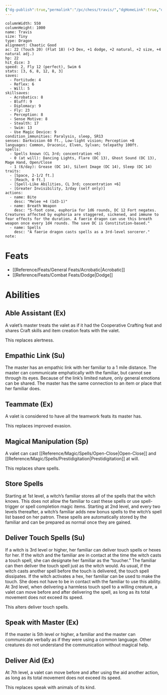 ```yaml
---
{"dg-publish":true,"permalink":"/pc/chess/travis/","dgHomeLink":true,"dgPassFrontmatter":false}
---
```


```statblock
columnWidth: 550
columnHeight: 1000
name: Travis
size: Tiny
type: Dragon
alignment: Chaotic Good
ac: 22 (Touch 20) (Flat 18) (+3 Dex, +1 dodge, +2 natural, +2 size, +4 natural adj.)
hp: 22
hit_dice: 3
speed: 2, Fly 12 (perfect), Swim 6
stats: [3, 6, 8, 12, 8, 3]
saves:
  - Fortitude: 4
  - Reflex: 6
  - Will: 5
skillsaves:
  - Acrobatics: 8
  - Bluff: 9
  - Diplomacy: 9
  - Fly: 23
  - Perception: 8
  - Sense Motive: 8
  - Stealth: 17
  - Swim: 13
  - Use Magic Device: 9
condition_immunities: Paralysis, sleep, SR13
senses: Darkvision 60 ft., Low-light vision; Perception +8
languages: Common, Draconic, Elven, Sylvan; telepathy 100ft.
spells:
  - Spells known (CL 3rd; concentration +6)
  - 0 (at will): Dancing Lights, Flare (DC 13), Ghost Sound (DC 13), Mage Hand, Open/Close
  - 1 (6/day): Grease (DC 14), Silent Image (DC 14), Sleep (DC 14)
traits:
  - [Space, 2-1/2 ft.]
  - [Reach, 0 ft.]
  - [Spell-Like Abilities, CL 3rd; concentration +6]
  - [Greater Invisibility, 3/day (self only)]
actions:
  - name: Bite
    desc: "Melee +4 (1d3-1)"
  - name: Breath Weapon
    desc: "5-foot cone, euphoria for 1d6 rounds, DC 12 Fort negates. Creatures affected by euphoria are staggered, sickened, and immune to fear effects for the duration. A faerie dragon can use this breath weapon once every 1d4 rounds. The save DC is Constitution-based."
  - name: Spells
    desc: "A faerie dragon casts spells as a 3rd-level sorcerer."
note:
```

# Feats
- [[Reference/Feats/General Feats/Acrobatic|Acrobatic]]
- [[Reference/Feats/Combat Feats/Dodge|Dodge]]

# Abilities
## Able Assistant (Ex)
A valet’s master treats the valet as if it had the Cooperative Crafting feat and shares Craft skills and item creation feats with the valet.

This replaces alertness.

## Empathic Link (Su)
The master has an empathic link with her familiar to a 1 mile distance. The master can communicate emphatically with the familiar, but cannot see through its eyes. Because of the link’s limited nature, only general emotions can be shared. The master has the same connection to an item or place that her familiar does.

## Teammate (Ex)
A valet is considered to have all the teamwork feats its master has.

This replaces improved evasion.

## Magical Manipulation (Sp)
A valet can cast [[Reference/Magic/Spells/Open-Close|Open-Close]] and [[Reference/Magic/Spells/Prestidigitation|Prestidigitation]] at will.

This replaces share spells.

## Store Spells
Starting at 1st level, a witch’s familiar stores all of the spells that the witch knows. This does not allow the familiar to cast these spells or use spell-trigger or spell completion magic items. Starting at 2nd level, and every two levels thereafter, a witch’s familiar adds new bonus spells to the witch’s spell list based on her patron. These spells are automatically stored by the familiar and can be prepared as normal once they are gained.

## Deliver Touch Spells (Su)
If a witch is 3rd level or higher, her familiar can deliver touch spells or hexes for her. If the witch and the familiar are in contact at the time the witch casts a touch spell, she can designate her familiar as the “toucher.” The familiar can then deliver the touch spell just as the witch would. As usual, if the witch casts another spell before the touch is delivered, the touch spell dissipates. If the witch activates a hex, her familiar can be used to make the touch. She does not have to be in contact with the familiar to use this ability.
At 3rd level, when delivering a harmless touch spell to a willing creature, a valet can move before and after delivering the spell, as long as its total movement does not exceed its speed.

This alters deliver touch spells.

## Speak with Master (Ex)
If the master is 5th level or higher, a familiar and the master can communicate verbally as if they were using a common language. Other creatures do not understand the communication without magical help.

## Deliver Aid (Ex)
At 7th level, a valet can move before and after using the aid another action, as long as its total movement does not exceed its speed.

This replaces speak with animals of its kind.